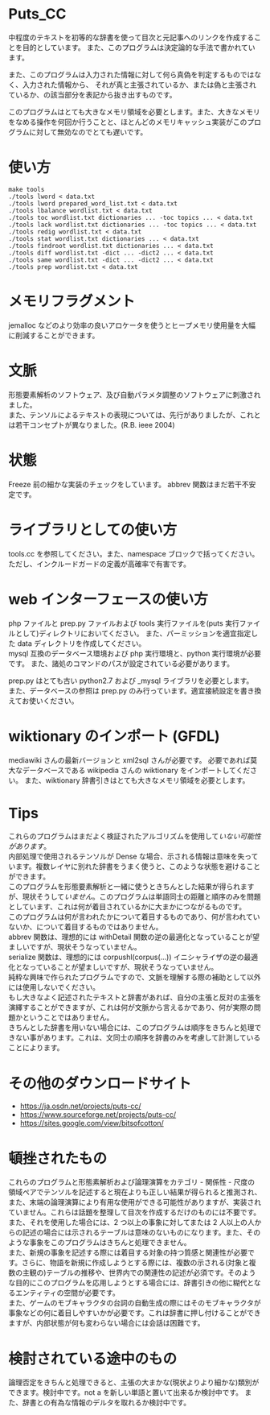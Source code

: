 # Puts_CC
中程度のテキストを初等的な辞書を使って目次と元記事へのリンクを作成することを目的としています。
また、このプログラムは決定論的な手法で書かれています。

また、このプログラムは入力された情報に対して何ら真偽を判定するものではなく、入力された情報から、
それが真と主張されているか、または偽と主張されているか、の該当部分を表記から抜き出すものです。

このプログラムはとても大きなメモリ領域を必要とします。また、大きなメモリをなめる操作を何回か行うことと、ほとんどのメモリキャッシュ実装がこのプログラムに対して無効なのでとても遅いです。

# 使い方
    make tools
    ./tools lword < data.txt
    ./tools lword prepared_word_list.txt < data.txt
    ./tools lbalance wordlist.txt < data.txt
    ./tools toc wordlist.txt dictionaries ... -toc topics ... < data.txt
    ./tools lack wordlist.txt dictionaries ... -toc topics ... < data.txt
    ./tools redig wordlist.txt < data.txt
    ./tools stat wordlist.txt dictionaries ... < data.txt
    ./tools findroot wordlist.txt dictionaries ... < data.txt
    ./tools diff wordlist.txt -dict ... -dict2 ... < data.txt
    ./tools same wordlist.txt -dict ... -dict2 ... < data.txt
    ./tools prep wordlist.txt < data.txt

# メモリフラグメント
jemalloc などのより効率の良いアロケータを使うとヒープメモリ使用量を大幅に削減することができます。

# 文脈
形態要素解析のソフトウェア、及び自動パラメタ調整のソフトウェアに刺激されました。  
また、テンソルによるテキストの表現については、先行がありましたが、これとは若干コンセプトが異なりました。(R.B. ieee 2004)

# 状態
Freeze 前の細かな実装のチェックをしています。
abbrev 関数はまだ若干不安定です。

# ライブラリとしての使い方
tools.cc を参照してください。また、namespace ブロックで括ってください。ただし、インクルードガードの定義が高確率で有害です。

# web インターフェースの使い方
php ファイルと prep.py ファイルおよび tools 実行ファイルを(puts 実行ファイルとして)ディレクトリにおいてください。
また、パーミッションを適宜指定した data ディレクトリを作成してください。  
mysql 互換のデータベース環境および php 実行環境と、python 実行環境が必要です。
また、諸処のコマンドのパスが設定されている必要があります。

prep.py はとても古い python2.7 および \_mysql ライブラリを必要とします。
また、データベースの参照は prep.py のみ行っています。適宜接続設定を書き換えてお使いください。

# wiktionary のインポート (GFDL)
mediawiki さんの最新バージョンと xml2sql さんが必要です。
必要であれば莫大なデータベースである wikipedia さんの wiktionary をインポートしてください。
また、wiktionary 辞書引きはとても大きなメモリ領域を必要とします。

# Tips
これらのプログラムはまだよく検証されたアルゴリズムを使用して*いない可能性があります*。  
内部処理で使用されるテンソルが Dense な場合、示される情報は意味を失っています。複数レイヤに別れた辞書をうまく使うと、このような状態を避けることができます。  
このプログラムを形態要素解析と一緒に使うときちんとした結果が得られますが、現状そうして*いません*。このプログラムは単語同士の距離と順序のみを問題としています、これは何が着目されているかに大まかにつながるものです。  
このプログラムは何が言われたかについて着目するものであり、何が言われていないか、について着目するものではありません。  
abbrev 関数は、理想的には withDetail 関数の逆の最適化となっていることが望ましいですが、現状そうなっていません。  
serialize 関数は、理想的には corpushl(corpus(...)) イニシャライザの逆の最適化となっていることが望ましいですが、現状そうなっていません。  
純粋な興味で作られたプログラムですので、文脈を理解する際の補助として以外には使用しないでください。  
もし大きなよく記述されたテキストと辞書があれば、自分の主張と反対の主張を演繹することができますが、これは何が文脈から言えるかであり、何が実際の問題かということではありません。  
きちんとした辞書を用いない場合には、このプログラムは順序をきちんと処理できない事があります。これは、文同士の順序を辞書のみを考慮して計測していることによります。  

# その他のダウンロードサイト
* https://ja.osdn.net/projects/puts-cc/
* https://www.sourceforge.net/projects/puts-cc/
* https://sites.google.com/view/bitsofcotton/

# 頓挫されたもの
これらのプログラムと形態素解析および論理演算をカテゴリ - 関係性 - 尺度の領域ペアでテンソルを記述すると現在よりも正しい結果が得られると推測され、また、末端の論理演算により有用な使用ができる可能性がありますが、実装されていません。これらは話題を整理して目次を作成するだけのものには不要です。また、それを使用した場合には、2 つ以上の事象に対してまたは 2 人以上の人からの記述の場合には示されるテーブルは意味のないものになります。また、そのような事象をこのプログラムはきちんと処理できません。  
また、新規の事象を記述する際には着目する対象の持つ質感と関連性が必要です。さらに、物語を新規に作成しようとする際には、複数の示される(対象と複数の主観の)テーブルの推移や、世界内での関連性の記述が必須です。そのような目的にこのプログラムを応用しようとする場合には、辞書引きの他に糊代となるエンティティの空間が必要です。  
また、ゲームのモブキャラクタの台詞の自動生成の際にはそのモブキャラクタが事象などの何に着目しやすいかが必要です。これは辞書に押し付けることができますが、内部状態が何も変わらない場合には会話は困難です。

# 検討されている途中のもの
論理否定をきちんと処理できると、主張の大まかな(現状よりより細かな)類別ができます。検討中です。not a を新しい単語と置いて出来るか検討中です。
また、辞書との有為な情報のデルタを取れるか検討中です。


